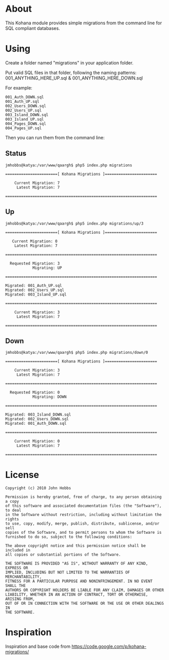 # About

This Kohana module provides simple migrations from the command line for SQL compliant databases.

# Using

Create a folder named "migrations" in your application folder.

Put valid SQL files in that folder, following the naming patterns: 001_ANYTHING_HERE_UP.sql & 001_ANYTHING_HERE_DOWN.sql

For example:

	001_Auth_DOWN.sql
	001_Auth_UP.sql
	002_Users_DOWN.sql
	002_Users_UP.sql
	003_Island_DOWN.sql
	003_Island_UP.sql
	004_Pages_DOWN.sql
	004_Pages_UP.sql

Then you can run them from the command line:

## Status

	jmhobbs@katya:/var/www/qaargh$ php5 index.php migrations

	=======================[ Kohana Migrations ]=======================

	    Current Migration: 7
	     Latest Migration: 7

	===================================================================


## Up

	jmhobbs@katya:/var/www/qaargh$ php5 index.php migrations/up/3

	=======================[ Kohana Migrations ]=======================

	   Current Migration: 0
	    Latest Migration: 7

	===================================================================

	  Requested Migration: 3
	            Migrating: UP

	===================================================================

	Migrated: 001_Auth_UP.sql
	Migrated: 002_Users_UP.sql
	Migrated: 003_Island_UP.sql

	===================================================================

	    Current Migration: 3
	     Latest Migration: 7

	===================================================================


## Down

	jmhobbs@katya:/var/www/qaargh$ php5 index.php migrations/down/0

	=======================[ Kohana Migrations ]=======================

	    Current Migration: 3
	     Latest Migration: 7

	===================================================================

	  Requested Migration: 0
	            Migrating: DOWN

	===================================================================

	Migrated: 003_Island_DOWN.sql
	Migrated: 002_Users_DOWN.sql
	Migrated: 001_Auth_DOWN.sql

	===================================================================

	    Current Migration: 0
	     Latest Migration: 7

	===================================================================

# License

	Copyright (c) 2010 John Hobbs

	Permission is hereby granted, free of charge, to any person obtaining a copy
	of this software and associated documentation files (the "Software"), to deal
	in the Software without restriction, including without limitation the rights
	to use, copy, modify, merge, publish, distribute, sublicense, and/or sell
	copies of the Software, and to permit persons to whom the Software is
	furnished to do so, subject to the following conditions:

	The above copyright notice and this permission notice shall be included in
	all copies or substantial portions of the Software.

	THE SOFTWARE IS PROVIDED "AS IS", WITHOUT WARRANTY OF ANY KIND, EXPRESS OR
	IMPLIED, INCLUDING BUT NOT LIMITED TO THE WARRANTIES OF MERCHANTABILITY,
	FITNESS FOR A PARTICULAR PURPOSE AND NONINFRINGEMENT. IN NO EVENT SHALL THE
	AUTHORS OR COPYRIGHT HOLDERS BE LIABLE FOR ANY CLAIM, DAMAGES OR OTHER
	LIABILITY, WHETHER IN AN ACTION OF CONTRACT, TORT OR OTHERWISE, ARISING FROM,
	OUT OF OR IN CONNECTION WITH THE SOFTWARE OR THE USE OR OTHER DEALINGS IN
	THE SOFTWARE.

# Inspiration

Inspiration and base code from https://code.google.com/p/kohana-migrations/
